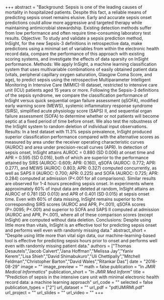 +++
abstract = "Background: Sepsis is one of the leading causes of mortality in hospitalized patients. Despite this fact, a reliable means of predicting sepsis onset remains elusive. Early and accurate sepsis onset predictions could allow more aggressive and targeted therapy while maintaining antimicrobial stewardship. Existing detection methods suffer from low performance and often require time-consuming laboratory test results. Objective: To study and validate a sepsis prediction method, InSight, for the new Sepsis-3 definitions in retrospective data, make predictions using a minimal set of variables from within the electronic health record data, compare the performance of this approach with existing scoring systems, and investigate the effects of data sparsity on InSight performance. Methods: We apply InSight, a machine learning classification system that uses multivariable combinations of easily obtained patient data (vitals, peripheral capillary oxygen saturation, Glasgow Coma Score, and age), to predict sepsis using the retrospective Multiparameter Intelligent Monitoring in Intensive Care (MIMIC)-III dataset, restricted to intensive care unit (ICU) patients aged 15 years or more. Following the Sepsis-3 definitions of the sepsis syndrome, we compare the classification performance of InSight versus quick sequential organ failure assessment (qSOFA), modified early warning score (MEWS), systemic inflammatory response syndrome (SIRS), simplified acute physiology score (SAPS) II, and sequential organ failure assessment (SOFA) to determine whether or not patients will become septic at a fixed period of time before onset. We also test the robustness of the InSight system to random deletion of individual input observations. Results: In a test dataset with 11.3% sepsis prevalence, InSight produced superior classification performance compared with the alternative scores as measured by area under the receiver operating characteristic curves (AUROC) and area under precision-recall curves (APR). In detection of sepsis onset, InSight attains AUROC = 0.880 (SD 0.006) at onset time and APR = 0.595 (SD 0.016), both of which are superior to the performance attained by SIRS (AUROC: 0.609; APR: 0.160), qSOFA (AUROC: 0.772; APR: 0.277), and MEWS (AUROC: 0.803; APR: 0.327) computed concurrently, as well as SAPS II (AUROC: 0.700; APR: 0.225) and SOFA (AUROC: 0.725; APR: 0.284) computed at admission (P<.001 for all comparisons). Similar results are observed for 1-4 hours preceding sepsis onset. In experiments where approximately 60% of input data are deleted at random, InSight attains an AUROC of 0.781 (SD 0.013) and APR of 0.401 (SD 0.015) at sepsis onset time. Even with 60% of data missing, InSight remains superior to the corresponding SIRS scores (AUROC and APR, P<.001), qSOFA scores (P=.0095; P<.001) and superior to SOFA and SAPS II computed at admission (AUROC and APR, P<.001), where all of these comparison scores (except InSight) are computed without data deletion. Conclusions: Despite using little more than vitals, InSight is an effective tool for predicting sepsis onset and performs well even with randomly missing data."
abstract_short = "Despite using little more than vital sign data, our machine-learning-based tool is effective for predicting sepsis hours prior to onset and performs well even with randomly missing patient data."
authors = ["Thomas Desautels","Jacob Calvert","Jana Hoffman","Melissa Jay","Yaniv Kerem","Lisa Shieh","David Shimabukuro","Uli Chettipally","Mitchell Feldman","Christopher Barton","David Wales","Ritankar Das"]
date = "2016-08-29"
image = ""
image_preview = ""
math = false
publication = "In *JMIR Medical Informatics*"
publication_short = "In *JMIR Med Inform*"
title = "Prediction of sepsis in the intensive care unit with minimal electronic health record data: a machine learning approach"
url_code = ""
selected = false
publication_types = ["2"]
url_dataset = ""
url_pdf = "pdf/JMIRMI.pdf"
url_project = ""
url_slides = ""
url_video = ""
+++
